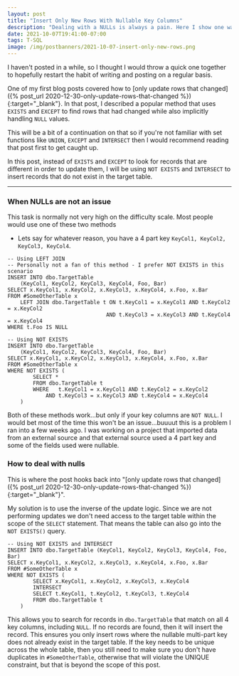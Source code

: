 ```yaml
---
layout: post
title: "Insert Only New Rows With Nullable Key Columns"
description: "Dealing with a NULLs is always a pain. Here I show one way to nicely handle them while performing an insert which needs to join on a multi-part key with nullable columns"
date: 2021-10-07T19:41:00-07:00
tags: T-SQL
image: /img/postbanners/2021-10-07-insert-only-new-rows.png
---
```


I haven't posted in a while, so I thought I would throw a quick one together to hopefully restart the habit of writing and posting on a regular basis.

One of my first blog posts covered how to [only update rows that changed]({% post_url 2020-12-30-only-update-rows-that-changed %}){:target="_blank"}. In that post, I described a popular method that uses `EXISTS` and `EXCEPT` to find rows that had changed while also implicitly handling `NULL` values.

This will be a bit of a continuation on that so if you're not familiar with set functions like `UNION`, `EXCEPT` and `INTERSECT` then I would recommend reading that post first to get caught up.

In this post, instead of `EXISTS` and `EXCEPT` to look for records that are different in order to update them, I will be using `NOT EXISTS` and `INTERSECT` to insert records that do not exist in the target table.

----

### When NULLs are not an issue

This task is normally not very high on the difficulty scale. Most people would use one of these two methods

* Lets say for whatever reason, you have a 4 part key `KeyCol1, KeyCol2, KeyCol3, KeyCol4`.

```tsql
-- Using LEFT JOIN
-- Personally not a fan of this method - I prefer NOT EXISTS in this scenario
INSERT INTO dbo.TargetTable
    (KeyCol1, KeyCol2, KeyCol3, KeyCol4, Foo, Bar)
SELECT x.KeyCol1, x.KeyCol2, x.KeyCol3, x.KeyCol4, x.Foo, x.Bar
FROM #SomeOtherTable x
    LEFT JOIN dbo.TargetTable t ON t.KeyCol1 = x.KeyCol1 AND t.KeyCol2 = x.KeyCol2
                               AND t.KeyCol3 = x.KeyCol3 AND t.KeyCol4 = x.KeyCol4
WHERE t.Foo IS NULL
```

```tsql
-- Using NOT EXISTS
INSERT INTO dbo.TargetTable
    (KeyCol1, KeyCol2, KeyCol3, KeyCol4, Foo, Bar)
SELECT x.KeyCol1, x.KeyCol2, x.KeyCol3, x.KeyCol4, x.Foo, x.Bar
FROM #SomeOtherTable x
WHERE NOT EXISTS (
        SELECT *
        FROM dbo.TargetTable t
        WHERE   t.KeyCol1 = x.KeyCol1 AND t.KeyCol2 = x.KeyCol2
            AND t.KeyCol3 = x.KeyCol3 AND t.KeyCol4 = x.KeyCol4
    )
```

Both of these methods work...but only if your key columns are `NOT NULL`. I would bet most of the time this won't be an issue...buuuut this is a problem I ran into a few weeks ago. I was working on a project that imported data from an external source and that external source used a 4 part key and some of the fields used were nullable.

### How to deal with nulls

This is where the post hooks back into "[only update rows that changed]({% post_url 2020-12-30-only-update-rows-that-changed %}){:target="_blank"}".

My solution is to use the inverse of the update logic. Since we are not performing updates we don't need access to the target table within the scope of the `SELECT` statement. That means the table can also go into the `NOT EXISTS()` query.

```tsql
-- Using NOT EXISTS and INTERSECT
INSERT INTO dbo.TargetTable (KeyCol1, KeyCol2, KeyCol3, KeyCol4, Foo, Bar)
SELECT x.KeyCol1, x.KeyCol2, x.KeyCol3, x.KeyCol4, x.Foo, x.Bar
FROM #SomeOtherTable x
WHERE NOT EXISTS (
        SELECT x.KeyCol1, x.KeyCol2, x.KeyCol3, x.KeyCol4
        INTERSECT
        SELECT t.KeyCol1, t.KeyCol2, t.KeyCol3, t.KeyCol4
        FROM dbo.TargetTable t
    )
```

This allows you to search for records in `dbo.TargetTable` that match on all 4 key columns, including `NULL`. If no records are found, then it will insert the record. This ensures you only insert rows where the nullable multi-part key does not already exist in the target table. If the key needs to be unique across the whole table, then you still need to make sure you don't have duplicates in `#SomeOtherTable`, otherwise that will violate the UNIQUE constraint, but that is beyond the scope of this post.

